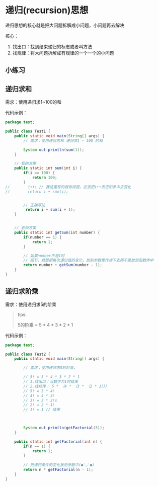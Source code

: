 # 递归(recursion)思想

递归思想的核心就是把大问题拆解成小问题，小问题再去解决



核心：

1. 找出口：找到结束递归的标志或者叫方法
2. 找规律：将大问题拆解成有规律的一个一个的小问题



## 小练习

## 递归求和

需求：使用递归求1~100的和

代码示例：

```java
package test;

public class Test1 {
    public static void main(String[] args) {
        // 需求：使用递归求和 递归求1 ~ 100 的和

        System.out.println(sum(1));
    }

    // 我的方案
    public static int sum(int i) {
        if(i == 100) {
            return 100;
        }
//        i++; // 我这里写的就有问题，应该把i++丢进形参中去变化
//        return i + sum(i);


        // 正确写法
         return i + sum(i + 1);
    }


    // 老师方案
    public static int getSum(int number) {
        if(number == 1) {
            return 1;
        }

        // 如果number不是1时
        // 细节，就是把每次递归值的变化，放到参数里传递下去而不是放到函数体中
        return number + getSum(number - 1);
    }
}
```





## 递归求阶乘

需求：使用递归求5的阶乘

>tips:
>
>5的阶乘 = 5 * 4 * 3 * 2 * 1



代码示例：

```java
package test;

public class Test2 {
    public static void main(String[] args) {

        // 需求：使用递归求5的阶乘，

        // 5! = 5 * 4 * 3 * 2 * 1
        // 1.找出口：当数字为1时结束
        // 2.找规律： 5 * （4 * （3 * （2 * 1）））
      	// 5! = 5 * 4!
      	// 4! = 4 * 3!
      	// 3! = 3 * 2!s
      	// 2! = 2 * 1!
      	// 1! = 1 // 结束
      	


        System.out.println(getFactorial(5));
    }

    public static int getFactorial(int n) {
        if(n == 1) {
            return 1;
        }
				
      	// 把递归条件的变化放到参数中(●'◡'●)
        return n * getFactorial(n - 1);
    }
}
```

